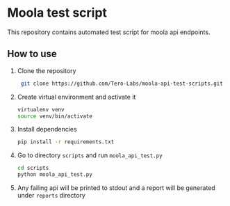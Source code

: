 # Moola test script

This repository contains automated test script for moola api endpoints.

## How to use

1. Clone the repository

   ```bash
    git clone https://github.com/Tero-Labs/moola-api-test-scripts.git
    ```

2. Create virtual environment and activate it

    ```bash
    virtualenv venv
    source venv/bin/activate
    ```

3. Install dependencies

    ```bash
    pip install -r requirements.txt
    ```

4. Go to directory `scripts` and run `moola_api_test.py`

    ```bash
    cd scripts
    python moola_api_test.py
    ```

5. Any failing api will be printed to stdout and a report will be generated under `reports` directory
